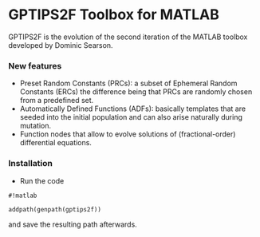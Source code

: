 # GPTIPS2F Toolbox for MATLAB #

GPTIPS2F is the evolution of the second iteration of the MATLAB toolbox developed by Dominic Searson.

### New features ###

* Preset Random Constants (PRCs): a subset of Ephemeral Random Constants (ERCs) the difference being that PRCs are randomly chosen from a predefined set.
* Automatically Defined Functions (ADFs): basically templates that are seeded into the initial population and can also arise naturally during mutation.
* Function nodes that allow to evolve solutions of (fractional-order) differential equations.

### Installation ###

* Run the code 
```
#!matlab

addpath(genpath(gptips2f))
```
and save the resulting path afterwards.